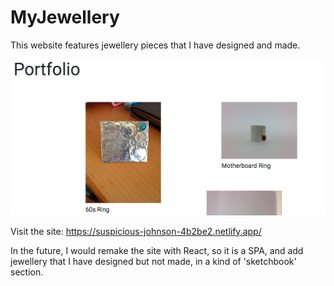 # MyJewellery

This website features jewellery pieces that I have designed and made.

![project image](https://github.com/GK230/MyJewellery/blob/master/Screen%20Shot%202020-07-25%20at%2014.26.00.png)

Visit the site: https://suspicious-johnson-4b2be2.netlify.app/


In the future, I would remake the site with React, so it is a SPA, and add jewellery that I have designed but not made, in a kind of 'sketchbook' section.

